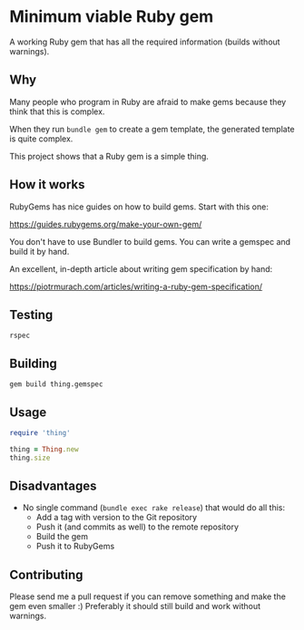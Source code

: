 # Minimum viable Ruby gem

A working Ruby gem that has all the required information (builds without warnings).

## Why

Many people who program in Ruby are afraid to make gems because they think that this is complex.

When they run `bundle gem` to create a gem template, the generated template is quite complex.

This project shows that a Ruby gem is a simple thing.

## How it works

RubyGems has nice guides on how to build gems. Start with this one:

https://guides.rubygems.org/make-your-own-gem/

You don't have to use Bundler to build gems. You can write a gemspec and build it by hand.

An excellent, in-depth article about writing gem specification by hand:

https://piotrmurach.com/articles/writing-a-ruby-gem-specification/

## Testing

    rspec

## Building

    gem build thing.gemspec

## Usage

```ruby
require 'thing'

thing = Thing.new
thing.size
```

## Disadvantages

* No single command (`bundle exec rake release`) that would do all this:
  * Add a tag with version to the Git repository
  * Push it (and commits as well) to the remote repository
  * Build the gem
  * Push it to RubyGems

## Contributing

Please send me a pull request if you can remove something and make the gem even smaller :)
Preferably it should still build and work without warnings.
